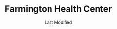 ---
layout: location-page
date: Last Modified
description: "Local COVID-19 testing is available at Farmington Health Center in Farmington, Utah, USA."
permalink: "locations/utah/farmington/farmington-health-center/"
tags:
  - locations
  - utah
title: Farmington Health Center
uniqueName: farmington-health-center
state: Utah
stateAbbr: UT
hood: "Farmington"
address: "165 N. University Ave"
city: "Farmington"
zip: "84025"
zipsNearby: "82930 82931 84003 84004 84301 84006 84010 84011 84054 84087 84302 84304 84309 84324 84013 84014 84015 84016 84056 84075 84089 84017 84024 84307 84020 84310 84025 84311 84306 84312 84029 84032 84033 84314 84315 84317 84318 84319 84036 84061 84037 84040 84041 84005 84043 84045 84321 84322 84323 84341 84044 84325 84047 84049 84326 84018 84050 84327 84055 84201 84244 84401 84402 84403 84404 84405 84407 84408 84409 84412 84414 84415 84057 84058 84059 84097 84328 84060 84068 84098 84042 84062 84332 84601 84602 84603 84604 84605 84606 84064 84334 84065 84095 84096 84067 84069 84101 84102 84103 84104 84105 84106 84107 84108 84109 84110 84111 84112 84113 84114 84115 84116 84117 84118 84119 84120 84121 84122 84123 84124 84125 84126 84127 84128 84129 84130 84131 84132 84133 84134 84136 84138 84139 84141 84143 84145 84147 84148 84150 84151 84152 84157 84158 84165 84170 84171 84180 84184 84189 84190 84199 84070 84090 84091 84092 84093 84094 84335 84663 84071 84074 84337 84082 84339 84081 84084 84088 84340 84086 84144" 
mapUrl: "http://maps.apple.com/?q=Farmington+Health+Center&address=165+N+University+Ave,Farmington,Utah,84025"
locationType: Drive-thru
phone: "801-213-3200"
website: "https://healthcare.utah.edu/locations/farmington/"
onlineBooking: undefined
closed: undefined
closedUpdate: April 18th, 2020
notes: ""
days: Weekdays
hours: 8AM-6PM
altDays: Weekends
altHours: 10AM-3PM
ctaMessage: Learn more
ctaUrl: "https://healthcare.utah.edu/locations/farmington/"
---